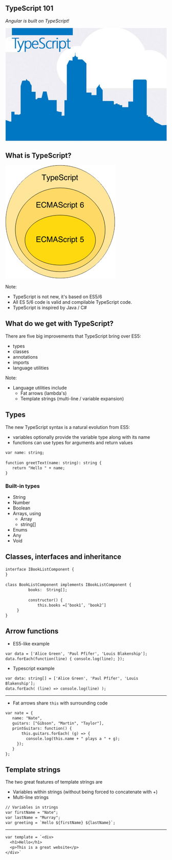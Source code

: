 ## TypeScript 101
*Angular is built on TypeScript!*

![logo](images/typescript-logo.png)


## What is TypeScript?

![logo](images/typescript-es6-es5.png)

Note:
- TypeScript is not new, it's based on ES5/6
- All ES 5/6 code is valid and compilable TypeScript code. 
- TypeScript is inspired by Java / C#


## What do we get with TypeScript?

There are five big improvements that TypeScript bring over ES5:
- types
- classes
- annotations
- imports
- language utilities

Note:
- Language utilities include
  - Fat arrows (lambda's)
  - Template strings (multi-line / variable expansion)


## Types

The new TypeScript syntax is a natural evolution from ES5:
- variables optionally provide the variable type along with its name
- functions can use types for arguments and return values

```
var name: string;

function greetText(name: string): string {
   return "Hello " + name;
}
```


### Built-in types

- String
- Number
- Boolean
- Arrays, using 
  - Array<string>
  - string[]
- Enums
- Any
- Void


## Classes,  interfaces and inheritance 
```
interface IBookListComponent {
}

class BookListComponent implements IBookListComponent {
          books:  String[];

          constructor() {
              this.books =[‘book1’, ‘book2’]
     }  
}

```


## Arrow functions
- ES5-like example
```
var data = ['Alice Green', 'Paul Pfifer', 'Louis Blakenship'];
data.forEach(function(line) { console.log(line); });
```

- Typescript example
```
var data: string[] = ['Alice Green', 'Paul Pfifer', 'Louis Blakenship'];
data.forEach( (line) => console.log(line) );
```

---

- Fat arrows share `this` with surrounding code
```
var nate = {
   name: "Nate",
   guitars: ["Gibson", "Martin", "Taylor"],
   printGuitars: function() {
       this.guitars.forEach( (g) => {
         console.log(this.name + " plays a " + g);
     });
   }
};
```


## Template strings

The two great features of template strings are
- Variables within strings (without being forced to concatenate with +)
- Multi-line strings
                   
```
// Variables in strings
var firstName = "Nate";
var lastName = "Murray";
var greeting = `Hello ${firstName} ${lastName}`;
```

---

```
var template = `<div>
  <h1>Hello</h1>
  <p>This is a great website</p>
</div>` 
```

